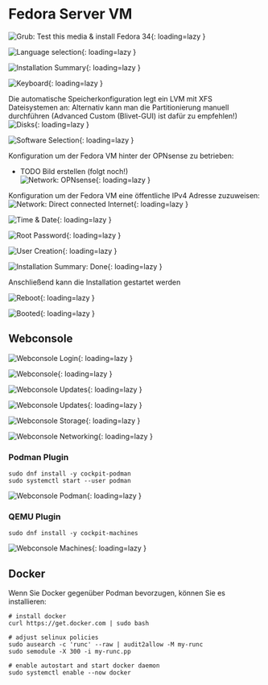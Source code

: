# Fedora Server VM

![Grub: Test this media & install Fedora 34](../img/services/fedora_vm_grub.png?raw=true){: loading=lazy }

![Language selection](../img/services/fedora_vm_language.png?raw=true){: loading=lazy }

![Installation Summary](../img/services/fedora_vm_overview.png?raw=true){: loading=lazy }

![Keyboard](../img/services/fedora_vm_keyboard.png?raw=true){: loading=lazy }

Die automatische Speicherkonfiguration legt ein LVM mit XFS Dateisystemen an:
Alternativ kann man die Partitionierung manuell durchführen (Advanced Custom (Blivet-GUI) ist dafür zu empfehlen!)
![Disks](../img/services/fedora_vm_disks.png?raw=true){: loading=lazy }

![Software Selection](../img/services/fedora_vm_software.png?raw=true){: loading=lazy }

Konfiguration um der Fedora VM hinter der OPNsense zu betrieben:  
- TODO Bild erstellen (folgt noch!)  
![Network: OPNsense](../img/services/fedora_vm_network.png?raw=true){: loading=lazy }

Konfiguration um der Fedora VM eine öffentliche IPv4 Adresse zuzuweisen:  
![Network: Direct connected Internet](../img/services/fedora_vm_network_direct.png?raw=true){: loading=lazy }

![Time & Date](../img/services/fedora_vm_timezone.png?raw=true){: loading=lazy }

![Root Password](../img/services/fedora_vm_root.png?raw=true){: loading=lazy }

![User Creation](../img/services/fedora_vm_user.png?raw=true){: loading=lazy }

![Installation Summary: Done](../img/services/fedora_vm_done.png?raw=true){: loading=lazy }

Anschließend kann die Installation gestartet werden

![Reboot](../img/services/fedora_vm_reboot.png?raw=true){: loading=lazy }

![Booted](../img/services/fedora_vm_booted.png?raw=true){: loading=lazy }

## Webconsole

![Webconsole Login](../img/services/fedora_vm_webconsole_login.png?raw=true){: loading=lazy }

![Webconsole](../img/services/fedora_vm_webconsole.png?raw=true){: loading=lazy }

![Webconsole Updates](../img/services/fedora_vm_webconsole_updates.png?raw=true){: loading=lazy }

![Webconsole Updates](../img/services/fedora_vm_webconsole_updates_running.png?raw=true){: loading=lazy }

![Webconsole Storage](../img/services/fedora_vm_webconsole_storage.png?raw=true){: loading=lazy }

![Webconsole Networking](../img/services/fedora_vm_webconsole_networking.png?raw=true){: loading=lazy }

### Podman Plugin
```shell
sudo dnf install -y cockpit-podman
sudo systemctl start --user podman
```

![Webconsole Podman](../img/services/fedora_vm_webconsole_podman.png?raw=true){: loading=lazy }

### QEMU Plugin
```shell
sudo dnf install -y cockpit-machines
```

![Webconsole Machines](../img/services/fedora_vm_webconsole_machines.png?raw=true){: loading=lazy }

## Docker
Wenn Sie Docker gegenüber Podman bevorzugen, können Sie es installieren:
```shell
# install docker
curl https://get.docker.com | sudo bash

# adjust selinux policies
sudo ausearch -c 'runc' --raw | audit2allow -M my-runc
sudo semodule -X 300 -i my-runc.pp

# enable autostart and start docker daemon
sudo systemctl enable --now docker
```
